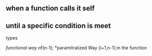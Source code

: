 ## when a function calls it self

## until a specific condition is meet

types

*functional way n*f(n-1); *paramitralized Way (i+1,n-1);in the function

